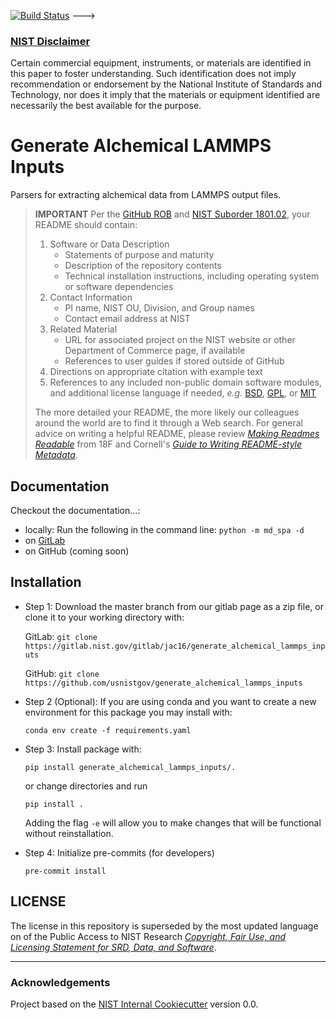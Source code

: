 <!--- GitHub Badges only --->
[![Build Status](https://github.com/usnistgov/generate_alchemical_lammps_inputs/workflows/CI/badge.svg)](https://github.com/usnistgov/generate_alchemical_lammps_inputs/actions?query=workflow%3ACI)
--->

### [NIST Disclaimer][nist-disclaimer]

Certain commercial equipment, instruments, or materials are identified in this paper to foster understanding. Such identification does not imply recommendation or endorsement by the National Institute of Standards and Technology, nor does it imply that the materials or equipment identified are necessarily the best available for the purpose.

Generate Alchemical LAMMPS Inputs
==============================

 Parsers for extracting alchemical data from LAMMPS output files.

> **IMPORTANT**
> Per the [GitHub ROB][gh-rob] and [NIST Suborder 1801.02][nist-s-1801-02],
your README should contain:
> 1. Software or Data Description
>    - Statements of purpose and maturity
>    - Description of the repository contents
>    - Technical installation instructions, including operating
>      system or software dependencies
> 1. Contact Information
>    - PI name, NIST OU, Division, and Group names
>    - Contact email address at NIST
> 1. Related Material
>    - URL for associated project on the NIST website or other Department
>      of Commerce page, if available
>    - References to user guides if stored outside of GitHub
> 1. Directions on appropriate citation with example text
> 1. References to any included non-public domain software modules,
>    and additional license language if needed, *e.g.* [BSD][li-bsd],
>    [GPL][li-gpl], or [MIT][li-mit]
>
> The more detailed your README, the more likely our colleagues
> around the world are to find it through a Web search. For general
> advice on writing a helpful README, please review
> [*Making Readmes Readable*][18f-guide] from 18F and Cornell's
> [*Guide to Writing README-style Metadata*][cornell-meta].

## Documentation
Checkout the documentation...:
 - locally: Run the following in the command line: ``python -m md_spa -d``
 - on [GitLab](https://jac16.ipages.nist.gov/generate_alchemical_lammps_inputs)
 - on GitHub (coming soon)

## Installation

* Step 1: Download the master branch from our gitlab page as a zip file, or clone it to your working directory with:

    GitLab: ``git clone https://gitlab.nist.gov/gitlab/jac16/generate_alchemical_lammps_inputs``

    GitHub: ``git clone https://github.com/usnistgov/generate_alchemical_lammps_inputs``

* Step 2 (Optional): If you are using conda and you want to create a new environment for this package you may install with:

    ``conda env create -f requirements.yaml``

* Step 3: Install package with:

    ``pip install generate_alchemical_lammps_inputs/.``

    or change directories and run

    ``pip install .``

    Adding the flag ``-e`` will allow you to make changes that will be functional without reinstallation.

* Step 4: Initialize pre-commits (for developers)

    ``pre-commit install``

## LICENSE

The license in this repository is superseded by the most updated language
on of the Public Access to NIST Research [*Copyright, Fair Use, and Licensing Statement for SRD, Data, and Software*][nist-open].

---

### Acknowledgements

Project based on the
[NIST Internal Cookiecutter](https://gitlab.nist.com/jaclark5/cookiecutter_template_nist_python) version 0.0.

<!-- References -->

[18f-guide]: https://github.com/18F/open-source-guide/blob/18f-pages/pages/making-readmes-readable.md
[cornell-meta]: https://data.research.cornell.edu/content/readme
[gh-rob]: https://odiwiki.nist.gov/pub/ODI/GitHub/GHROB.pdf
[li-bsd]: https://opensource.org/licenses/bsd-license
[li-gpl]: https://opensource.org/licenses/gpl-license
[li-mit]: https://opensource.org/licenses/mit-license
[nist-disclaimer]: https://www.nist.gov/open/license
[nist-s-1801-02]: https://inet.nist.gov/adlp/directives/review-data-intended-publication
[nist-open]: https://www.nist.gov/open/license#software
